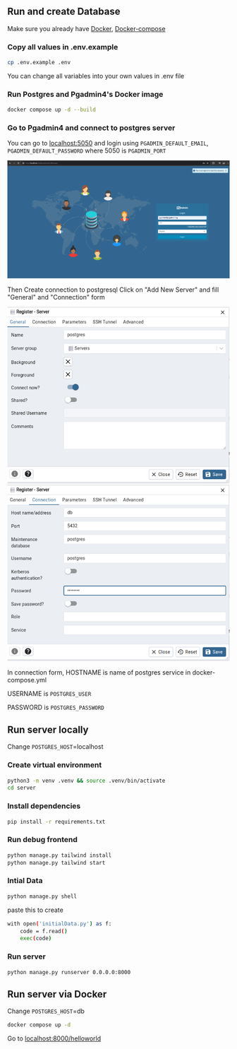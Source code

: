 ## Run and create Database
Make sure you already have [Docker](https://docs.docker.com/engine/install/), [Docker-compose](https://docs.docker.com/compose/install/)

### Copy all values in .env.example
```bash
cp .env.example .env
```
You can change all variables into your own values in .env file

### Run Postgres and Pgadmin4's Docker image

```bash
docker compose up -d --build
```

### Go to Pgadmin4 and connect to postgres server
You can go to [localhost:5050](https://localhost:5050) and login using `PGADMIN_DEFAULT_EMAIL`, `PGADMIN_DEFAULT_PASSWORD` where 5050 is `PGADMIN_PORT`

![PGADMIN LOGIN IMAGE](images/PGADMIN_login.png)

Then Create connection to postgresql
Click on "Add New Server" and fill "General" and "Connection" form

![PGADMIN GENERAL](images/PGADMIN_general.png)
![PGADMIN CONNECTION](images/PGADMIN_connection.png)

In connection form, HOSTNAME is name of postgres service in docker-compose.yml

USERNAME is `POSTGRES_USER`

PASSWORD is `POSTGRES_PASSWORD`

## Run server locally

Change `POSTGRES_HOST`=localhost

### Create virtual environment
```bash
python3 -m venv .venv && source .venv/bin/activate
cd server
```

### Install dependencies
```bash
pip install -r requirements.txt
```
### Run debug frontend
```bash
python manage.py tailwind install
python manage.py tailwind start
```
### Intial Data 

```bash
python manage.py shell
```
paste this to create

```bash
with open('initialData.py') as f:
    code = f.read()
    exec(code)
```


### Run server
```bash
python manage.py runserver 0.0.0.0:8000
```

## Run server via Docker
Change `POSTGRES_HOST`=db

```bash
docker compose up -d
```

Go to [localhost:8000/helloworld](http://localhost:8000/helloworld)
